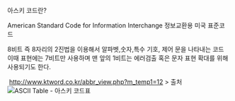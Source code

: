 아스키 코드란?

 American Standard Code for Information Interchange  정보교환용 미국 표준코드

 8비트 즉 8자리의 2진법을 이용해서 알파벳,숫자,특수 기호, 제어 문을 나타내는 코드 이때 표현에는 7비트만 사용하며 맨 앞의 1비트는 에러검출 혹은 문자 표현 확대를 위해 사용되기도 한다.

​	http://www.ktword.co.kr/abbr_view.php?m_temp1=12 > 출처![ASCII Table - 아스키 코드표](https://t1.daumcdn.net/cfile/tistory/2704094E5269503021)